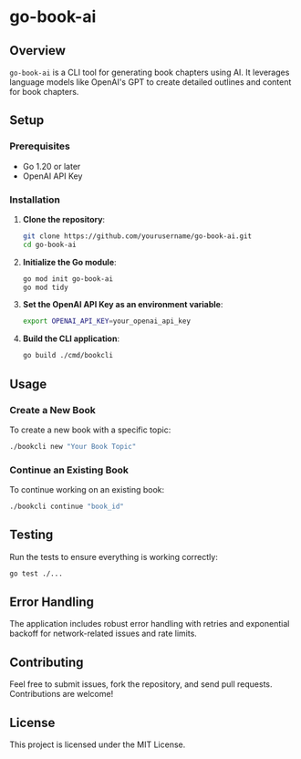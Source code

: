 # go-book-ai

## Overview

`go-book-ai` is a CLI tool for generating book chapters using AI. It leverages language models like OpenAI's GPT to create detailed outlines and content for book chapters.

## Setup

### Prerequisites

- Go 1.20 or later
- OpenAI API Key

### Installation

1. **Clone the repository**:
   ```sh
   git clone https://github.com/yourusername/go-book-ai.git
   cd go-book-ai
   ```

2. **Initialize the Go module**:
   ```sh
   go mod init go-book-ai
   go mod tidy
   ```

3. **Set the OpenAI API Key as an environment variable**:
   ```sh
   export OPENAI_API_KEY=your_openai_api_key
   ```

4. **Build the CLI application**:
   ```sh
   go build ./cmd/bookcli
   ```

## Usage

### Create a New Book

To create a new book with a specific topic:
```sh
./bookcli new "Your Book Topic"
```

### Continue an Existing Book

To continue working on an existing book:
```sh
./bookcli continue "book_id"
```

## Testing

Run the tests to ensure everything is working correctly:
```sh
go test ./...
```

## Error Handling

The application includes robust error handling with retries and exponential backoff for network-related issues and rate limits.

## Contributing

Feel free to submit issues, fork the repository, and send pull requests. Contributions are welcome!

## License

This project is licensed under the MIT License.